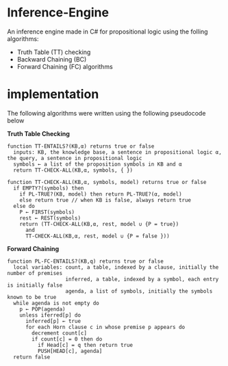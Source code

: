# Inference-Engine
An inference engine made in C# for propositional logic using the folling algorithms:
* Truth Table (TT) checking
* Backward Chaining (BC)
* Forward Chaining (FC) algorithms

# implementation
The following algorithms were written using the following pseudocode below

**Truth Table Checking**
```
function TT-ENTAILS?(KB,α) returns true or false
  inputs: KB, the knowledge base, a sentence in propositional logic α, the query, a sentence in propositional logic
  symbols ← a list of the proposition symbols in KB and α
  return TT-CHECK-ALL(KB,α, symbols, { })
  
function TT-CHECK-ALL(KB,α, symbols, model) returns true or false
  if EMPTY?(symbols) then
    if PL-TRUE?(KB, model) then return PL-TRUE?(α, model)
    else return true // when KB is false, always return true
  else do
    P ← FIRST(symbols)
    rest ← REST(symbols)
    return (TT-CHECK-ALL(KB,α, rest, model ∪ {P = true})
      and
      TT-CHECK-ALL(KB,α, rest, model ∪ {P = false }))
```

**Forward Chaining**
```
function PL-FC-ENTAILS?(KB,q) returns true or false
  local variables: count, a table, indexed by a clause, initially the number of premises
                   inferred, a table, indexed by a symbol, each entry is initially false
                   agenda, a list of symbols, initially the symbols known to be true
  while agenda is not empty do
    p ← POP(agenda)
    unless iferred[p] do
      inferred[p] ← true
      for each Horn clause c in whose premise p appears do
        decrement count[c]
        if count[c] = 0 then do
          if Head[c] = q then return true
          PUSH[HEAD[c], agenda]
  return false
```
